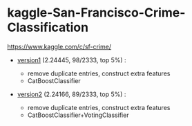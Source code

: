 # kaggle-San-Francisco-Crime-Classification

https://www.kaggle.com/c/sf-crime/

- [version1](https://nbviewer.jupyter.org/github/qinhanmin2014/kaggle-San-Francisco-Crime-Classification/blob/master/version1.ipynb)
(2.24445, 98/2333, top 5%) :
  - remove duplicate entries, construct extra features
  - CatBoostClassifier

- [version2](https://nbviewer.jupyter.org/github/qinhanmin2014/kaggle-San-Francisco-Crime-Classification/blob/master/version2.ipynb)
(2.24166, 89/2333, top 5%) :
  - remove duplicate entries, construct extra features
  - CatBoostClassifier+VotingClassifier
